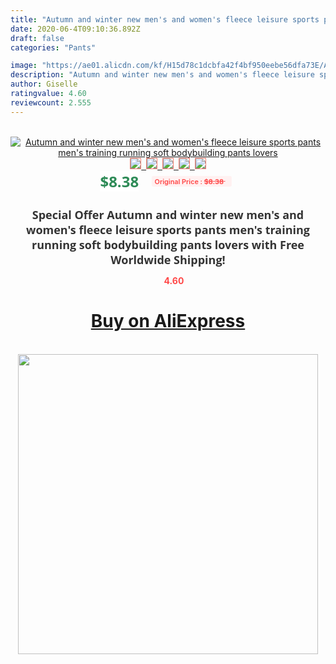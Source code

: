 ```yaml
---
title: "Autumn and winter new men's and women's fleece leisure sports pants men's training running soft bodybuilding pants lovers"
date: 2020-06-4T09:10:36.892Z
draft: false
categories: "Pants"

image: "https://ae01.alicdn.com/kf/H15d78c1dcbfa42f4bf950eebe56dfa73E/Autumn-and-winter-new-men-s-and-women-s-fleece-leisure-sports-pants-men-s-training.jpg"
description: "Autumn and winter new men's and women's fleece leisure sports pants men's training running soft bodybuilding pants lovers"
author: Giselle
ratingvalue: 4.60
reviewcount: 2.555
---
```

<br>
<div style="text-align: center;">
<a href="https://s.click.aliexpress.com/e/_Af69t3" target="_blank" rel="nofollow noopener noreferrer"><img alt="Autumn and winter new men's and women's fleece leisure sports pants men's training running soft bodybuilding pants lovers" class="magnifier-image" src="https://ae01.alicdn.com/kf/H15d78c1dcbfa42f4bf950eebe56dfa73E/Autumn-and-winter-new-men-s-and-women-s-fleece-leisure-sports-pants-men-s-training.jpg_640x640.jpg">
<br>
<img style="border:1px solid salmon" src="https://ae01.alicdn.com/kf/H15d78c1dcbfa42f4bf950eebe56dfa73E/Autumn-and-winter-new-men-s-and-women-s-fleece-leisure-sports-pants-men-s-training.jpg_120x120.jpg">&nbsp;&nbsp;<img style="border:1px solid salmon" src="https://ae01.alicdn.com/kf/Hdd90f565c3704bd0a3d91fa4520537aaQ/Autumn-and-winter-new-men-s-and-women-s-fleece-leisure-sports-pants-men-s-training.jpg_120x120.jpg">&nbsp;&nbsp;<img style="border:1px solid salmon" src="https://ae01.alicdn.com/kf/H45e233e55ea94bd2b10ad7d40b1176e0Z/Autumn-and-winter-new-men-s-and-women-s-fleece-leisure-sports-pants-men-s-training.jpg_120x120.jpg">&nbsp;&nbsp;<img style="border:1px solid salmon" src="https://ae01.alicdn.com/kf/Had64d78e7a304eb78a5e357a7a1a53d3P/Autumn-and-winter-new-men-s-and-women-s-fleece-leisure-sports-pants-men-s-training.jpg_120x120.jpg">&nbsp;&nbsp;<img style="border:1px solid salmon" src="https://ae01.alicdn.com/kf/H72caf10d37094beab19497804b54db80c/Autumn-and-winter-new-men-s-and-women-s-fleece-leisure-sports-pants-men-s-training.jpg_120x120.jpg"></a></div><br0>
<div style="text-align: center;"><span style="background-color: white; border: 0px; box-sizing: border-box; color: seagreen; display: inline-block; font-family: &quot;open sans&quot; , &quot;arial&quot; , &quot;helvetica&quot; , sans-serif , &quot;heiti&quot;; font-size: 24px; font-stretch: inherit; font-weight: 700; line-height: inherit; margin: 0px 10px 0px 0px; padding: 0px; vertical-align: middle;">$8.38 </span>
<span style="background: rgb(255 , 241 , 241); border-radius: 3px; border: 0px; box-sizing: border-box; color: #ff4747; display: inline-block; font-family: inherit; font-size: 12px; font-stretch: inherit; font-style: inherit; font-variant: inherit; font-weight: 600; line-height: inherit; margin: 0px; padding: 2px 5px; transform: scale(0.9); vertical-align: middle;">Original Price : <b style="text-decoration: line-through;">$8.38 </b> &nbsp;&nbsp;</span></div>
<h1 style="color: #333333; display: inline-block; font-family: &quot;open sans&quot; , &quot;arial&quot; , &quot;helvetica&quot; , sans-serif , &quot;heiti&quot;; font-size: 18px; font-stretch: inherit; font-weight: 700; text-align: center;">Special Offer Autumn and winter new men's and women's fleece leisure sports pants men's training running soft bodybuilding pants lovers with Free Worldwide Shipping!</h1>
<div style="color: #ff4747; text-align: center;">
<img src="https://4.bp.blogspot.com/-M0ZcTcb-5uY/XleCXlxnR4I/AAAAAAAAAEc/OrjgMkXV1oMQFaCRZj5HQwOCBcu3w1FegCPcBGAYYCw/s1600/star.png" style="height: 15px;">&nbsp;<b>4.60</b></div>
<div class="button_cont" align="center"><a class="buynow_a" href="https://s.click.aliexpress.com/e/_Af69t3" target="_blank" rel="nofollow noopener noreferrer"><H1>Buy on AliExpress</H1></a></div><br>
<div class="separator" style="clear: both; text-align: center;">
<img src="https://lh3.googleusercontent.com/-pTy5HemUv9M/XlePHvY0dAI/AAAAAAAAAE4/0nX5iRUoIWY8eMW9Dpxeirr157OZliDIgCLcBGAsYHQ/s1600/badge.gif" width="480">
</div>
